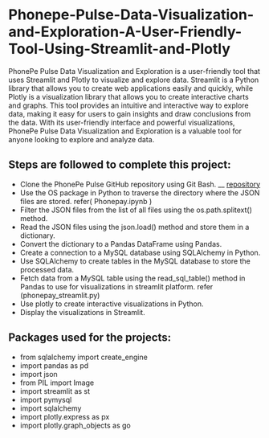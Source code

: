 # Phonepe-Pulse-Data-Visualization-and-Exploration-A-User-Friendly-Tool-Using-Streamlit-and-Plotly
   PhonePe Pulse Data Visualization and Exploration is a user-friendly tool that uses Streamlit and Plotly to visualize and explore data. Streamlit is a Python library that allows you to create web applications easily and quickly, while Plotly is a visualization library that allows you to create interactive charts and graphs. This tool provides an intuitive and interactive way to explore data, making it easy for users to gain insights and draw conclusions from the data. With its user-friendly interface and powerful visualizations, PhonePe Pulse Data Visualization and Exploration is a valuable tool for anyone looking to explore and analyze data.

## Steps are followed to complete this project:
   + Clone the PhonePe Pulse GitHub repository using Git Bash. __ [repository](https://github.com/PhonePe/pulse#readme)
   + Use the OS package in Python to traverse the directory where the JSON files are stored. refer( Phonepay.ipynb )
   + Filter the JSON files from the list of all files using the os.path.splitext() method.
   + Read the JSON files using the json.load() method and store them in a dictionary.
   + Convert the dictionary to a Pandas DataFrame using Pandas.
   + Create a connection to a MySQL database using SQLAlchemy in Python.
   + Use SQLAlchemy to create tables in the MySQL database to store the processed data.
   + Fetch data from a MySQL table using the read_sql_table() method in Pandas to use for visualizations in streamlit platform. refer (phonepay_streamlit.py)
   + Use plotly to create interactive visualizations in Python.
   + Display the visualizations in Streamlit.

## Packages used for the projects:
   + from sqlalchemy import create_engine
   + import pandas as pd
   + import json
   + from PIL import Image
   + import streamlit as st
   + import pymysql
   + import sqlalchemy
   + import plotly.express as px
   + import plotly.graph_objects as go
